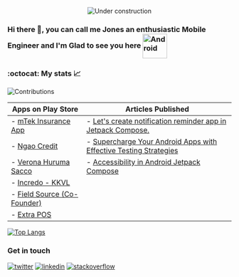 <div align="center">
  
![Under construction](https://user-images.githubusercontent.com/282759/84681715-8c7cb580-af02-11ea-85a4-05d069c72121.gif)

</div>

### Hi there 👋, you can call me Jones an enthusiastic Mobile Engineer and I'm Glad to see you here <img align="center" alt="Android" width="55" src="https://media.giphy.com/media/Y4bzv6DYbYzy8jDnoW/giphy.gif"/>

### :octocat: My stats :chart_with_upwards_trend:

![Contributions](https://github-readme-streak-stats.herokuapp.com/?user=RocqJones&theme=transparent&hide_border=true&mode=weekly)
<!-- [![RocqJones's github stats](https://github-readme-stats.vercel.app/api?username=RocqJones&show_icons=true&line_height=21&show_icons=true&theme=transparent&hide_border=true&count_private=true)](https://github.com/anuraghazra/github-readme-stats) -->

| Apps on Play Store | Articles Published |
| --- | --- |
| - [mTek Insurance App](https://play.google.com/store/apps/details?id=com.hillcroft.apps.mtek) | - [Let's create notification reminder app in Jetpack Compose.](https://dev.to/rocqjones/lets-create-notification-reminder-app-in-jetpack-compose-2iae) |
| - [Ngao Credit](https://play.google.com/store/apps/details?id=com.extrainch.ngaocredit) | - [Supercharge Your Android Apps with Effective Testing Strategies](https://dev.to/rocqjones/supercharge-your-android-apps-with-effective-testing-strategies-161p) |
| - [Verona Huruma Sacco](https://play.google.com/store/apps/details?id=com.extrainch.vhs)| - [Accessibility in Android Jetpack Compose](https://dev.to/rocqjones/accessibility-in-android-jetpack-compose-1m6)|
| - [Incredo - KKVL](https://play.google.com/store/apps/details?id=com.extrainch.kkvl) | |
| - [Field Source (Co-Founder)](https://play.google.com/store/apps/details?id=com.apps.fieldsource) | |
| - [Extra POS](https://play.google.com/store/apps/details?id=com.extrainch.extrapos) | |

[![Top Langs](https://github-readme-stats.vercel.app/api/top-langs/?username=RocqJones&show_icons=true&layout=compact&theme=transparent&hide_border=true&langs_count=10&hide=html,css,jupyter%20notebook,hack&count_private=true)](https://github.com/anuraghazra/github-readme-stats)

### Get in touch
<p>
  <a href="https://twitter.com/RocqJones"><img src="https://img.icons8.com/color/50/000000/twitter-squared.png" alt="twitter"/></a>
  <a href="https://www.linkedin.com/in/jones-mbindyo/"><img src="https://img.icons8.com/color/50/000000/linkedin.png" alt="linkedin"/></a>
  <a href="https://stackoverflow.com/users/11779588/rocqjones"><img src="https://img.icons8.com/color/50/000000/stackoverflow.png" alt="stackoverflow"/></a>
<p>
